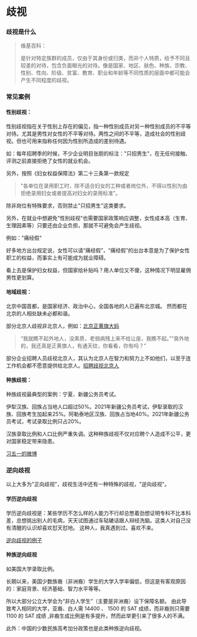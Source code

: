 # 歧视

### 歧视是什么

> 维基百科：
> 
> 是针对特定族群的成员，仅由于其身份或归类，而非个人特质，给予不同且较差的对待，包含负面眼光的对待。像是国家、地区、肤色、种族、宗教、性别、性向、阶级、贫富、教育、职业和年龄等不同性质的层面中都可能会产生不同程度的歧视。
> 

<ImgView title="歧视" url="https://z.wiki/images/20220226/187658ac8da045329de394e43438c620.png" />

### 常见案例

#### 性别歧视：

性别歧视指在关于性别上存在的偏见，指一种性别成员对另一种性别成员的不平等对待。尤其是男性对女性的不平等对待。两性之间的不平等，造成社会的性别歧视。但也可用来指称任何因为性别所造成的差别待遇。

如：每年招聘季的时候，不少企业明目张胆的标注："只招男生"，在无任何接触、评测之前直接拒绝了女性的就业机会。

另外，按照《妇女权益保障法》第二十三条第一款规定

> "各单位在录用职工时，除不适合妇女的工种或者岗位外，不得以性别为由拒绝录用妇女或者提高对妇女的录用标准"。

除非岗位有特殊要求，否则禁止"只招男生"这类要求。

另外，在就业中想避免"性别歧视"也需要国家政策响应调整，女性成本高（生育、生理因素等）只要还由企业负担，那就不可避免会产生歧视。

例如："痛经假"

好多地方出台规定说，女性可以请“痛经假”，“痛经假”的出台本意是为了保护女性职工的权益，而事实上有可能成为就业障碍。

<ImgView title="歧视" url="https://z.wiki/images/20220226/a254a48fbb024c9f9aec759d1b1b1e8a.png" />

看上去是保护妇女权益，但国家给补贴吗？用人单位又不傻，这种情况下明显雇佣男性更划算。


#### 地域歧视：

北京中国首都，是国家经济、政治中心，全国各地的人已遍布北京城。
然而都在北京的人相处缺未必都和谐。

部分北京人歧视非北京人，例如：[北京正黄旗大妈](https://www.sohu.com/a/471120459_115479)

<ImgView title="歧视" url="https://4.z.wiki/images/20220226/703d786f17a945aa8fdc1014d6b1663d.png" />

> “我就瞧不起外地人，没素质，老弱病残上来不给让座，我瞧不起。”“臭外地的，我还真是正黄旗人，有通天纹，你看看，你有吗？”

部分企业招聘人员歧视北京人，其认为北京人在智力和努力上不如他们，以至于连工作机会都不愿意提供给北京人。[招聘歧视北京人](https://www.sohu.com/a/218239415_487876)


#### 种族歧视：

种族歧视最典型的案例：宁夏、新疆公务员考试。

伊犁汉族、回族占当地人口超过50%。2021年新疆公务员考试，伊犁录取的汉族、回族考生加起来25%。阿勒泰地区汉族、回族占当地40%。2021年新疆公务员考试，考试录取比例只占20%。

汉族录取比例和人口比例严重失调。这种种族歧视不仅对应聘个人造成不公平，更对国家稳定带来隐患。

[习五一的微博](https://weibo.com/1442246695/Lh5g5dzCE)

<ImgView title="歧视" url="https://z.wiki/images/20220226/1d4c1f791ad74a8c89d817deef83ed2f.png" />



### 逆向歧视

以上大多为"正向歧视"，歧视生活中还有一种特殊的歧视，"逆向歧视"。

#### 学历逆向歧视

学历逆向歧视是：某些学历不怎么样的人能力不行却总憋着劲想证明专科不比本科差，总想挑出别人的毛病，天天试图通过车轱辘话跟人辩经洗脑。这类人对自己没有清醒的认识却喜欢怼天怼地。
这种人，我真遇到过。喜欢不来。

[逆向歧视的例子](https://www.zhihu.com/question/276843916/answer/2331021085)

#### 种族逆向歧视


如美国大学录取比例。

长期以来，美国少数族裔（非洲裔）学生的大学入学率偏低，但这是有客观原因的：家庭背景、经济基础、智力水平等等。

所以大部分公立大学会为“非白人学生”（主要是非洲裔）设下保障名额。
由此导致考入相同的大学，亚裔、白人需 14400 、 1500 的 SAT 成绩，而非裔则只需要 1100 的 SAT 成绩 ,非裔生成比例是有多提升，然而此举更引来了很多人的不满。

此外：中国的少数民族高考加分政策也是此类种族逆向歧视。

<ImgView title="歧视" url="https://z.wiki/images/20220226/82771cb600384118bd60cd96cd0b2327.png" />
